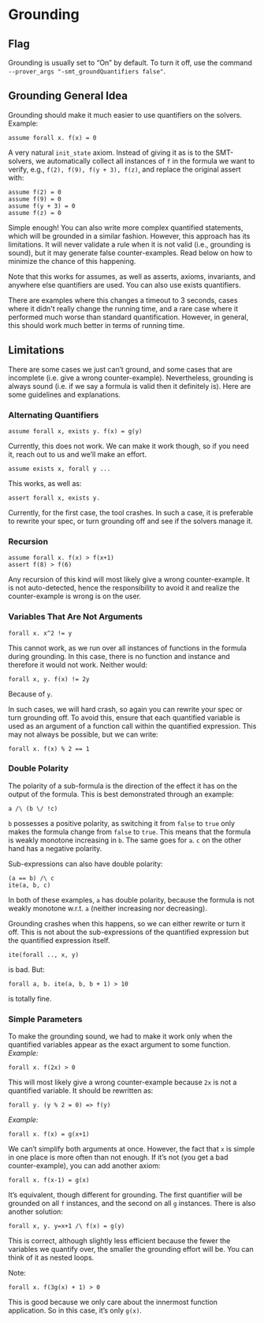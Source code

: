 # Grounding 

## Flag

Grounding is usually set to “On” by default. To turn it off, use the command `--prover_args "-smt_groundQuantifiers false"`.

 
## Grounding General Idea

Grounding should make it much easier to use quantifiers on the solvers.
Example:

```
assume forall x. f(x) = 0
```

A very natural `init_state` axiom. Instead of giving it as is to the SMT-solvers, we automatically collect all instances of `f` in the formula we want to verify, e.g., `f(2), f(9), f(y + 3), f(z)`, and replace the original assert with:

```
assume f(2) = 0
assume f(9) = 0
assume f(y + 3) = 0
assume f(z) = 0
```

Simple enough! You can also write more complex quantified statements, which will be grounded in a similar fashion. However, this approach has its limitations. It will never validate a rule when it is not valid (i.e., grounding is sound), but it may generate false counter-examples. Read below on how to minimize the chance of this happening.

Note that this works for assumes, as well as asserts, axioms, invariants, and anywhere else quantifiers are used. You can also use exists quantifiers.

There are examples where this changes a timeout to 3 seconds, cases where it didn't really change the running time, and a rare case where it performed much worse than standard quantification. However, in general, this should work much better in terms of running time.

 
## Limitations

There are some cases we just can’t ground, and some cases that are incomplete (i.e. give a wrong counter-example). Nevertheless, grounding is always sound (i.e. if we say a formula is valid then it definitely is). Here are some guidelines and explanations.
 
### Alternating Quantifiers

```
assume forall x, exists y. f(x) = g(y)
```

Currently, this does not work. We can make it work though, so if you need it, reach out to us and we’ll make an effort.

```
assume exists x, forall y ...
```

This works, as well as:

```
assert forall x, exists y.
```

Currently, for the first case, the tool crashes. In such a case, it is preferable to rewrite your spec, or turn grounding off and see if the solvers manage it.
 
### Recursion

```
assume forall x. f(x) > f(x+1)
assert f(8) > f(6)
```

Any recursion of this kind will most likely give a wrong counter-example. It is not auto-detected, hence the responsibility to avoid it and realize the counter-example is wrong is on the user.

 
### Variables That Are Not Arguments

```
forall x. x^2 != y
```

This cannot work, as we run over all instances of functions in the formula during grounding. In this case, there is no function and instance and therefore it would not work. Neither would:

```
forall x, y. f(x) != 2y
```

Because of `y`. 

In such cases, we will hard crash, so again you can rewrite your spec or turn grounding off. To avoid this, ensure that each quantified variable is used as an argument of a function call within the quantified expression. This may not always be possible, but we can write:

```
forall x. f(x) % 2 == 1
```
 
### Double Polarity

The polarity of a sub-formula is the direction of the effect it has on the output of the formula. This is best demonstrated through an example:

```
a /\ (b \/ !c)
```

`b` possesses a positive polarity, as switching it from `false` to `true` only makes the formula change from `false` to `true`. This means that the formula is weakly monotone increasing in `b`. The same goes for `a`. `c` on the other hand has a negative polarity.

Sub-expressions can also have double polarity:
```
(a == b) /\ c
ite(a, b, c)
```

In both of these examples, `a` has double polarity, because the formula is not weakly monotone w.r.t. `a` (neither increasing nor decreasing). 

Grounding crashes when this happens, so we can either rewrite or turn it off. This is not about the sub-expressions of the quantified expression but the quantified expression itself.

```
ite(forall .., x, y)
```

is bad. But:
```
forall a, b. ite(a, b, b + 1) > 10
```

is totally fine.

 

 
### Simple Parameters

To make the grounding sound, we had to make it work only when the quantified variables appear as the exact argument to some function. 
_Example:_ 
```
forall x. f(2x) > 0
```

This will most likely give a wrong counter-example because `2x` is not a quantified variable. It should be rewritten as:
```
forall y. (y % 2 = 0) => f(y) 
```

_Example:_
```
forall x. f(x) = g(x+1)
```

We can’t simplify both arguments at once. However, the fact that `x` is simple in one place is more often than not enough. If it’s not (you get a bad counter-example), you can add another axiom:
```
forall x. f(x-1) = g(x)
```

It’s equivalent, though different for grounding. The first quantifier will be grounded on all `f` instances, and the second on all `g` instances. There is also another solution:
```
forall x, y. y=x+1 /\ f(x) = g(y)
```

This is correct, although slightly less efficient because the fewer the variables we quantify over, the smaller the grounding effort will be. You can think of it as nested loops.

Note:
```
forall x. f(3g(x) + 1) > 0
```

This is good because we only care about the innermost function application. So in this case, it’s only `g(x)`.
